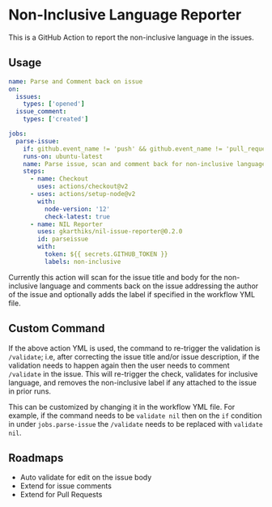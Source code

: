 # Non-Inclusive Language Reporter

This is a GitHub Action to report the non-inclusive language in the issues. 

## Usage

```yaml
name: Parse and Comment back on issue
on:
  issues:
    types: ['opened']
  issue_comment:
    types: ['created']

jobs:
  parse-issue:
    if: github.event_name != 'push' && github.event_name != 'pull_request' || contains(github.event.comment.body, '/validate')
    runs-on: ubuntu-latest
    name: Parse issue, scan and comment back for non-inclusive language
    steps:
      - name: Checkout
        uses: actions/checkout@v2
      - uses: actions/setup-node@v2
        with:
          node-version: '12'
          check-latest: true
      - name: NIL Reporter
        uses: gkarthiks/nil-issue-reporter@0.2.0
        id: parseissue
        with:
          token: ${{ secrets.GITHUB_TOKEN }}
          labels: non-inclusive
```

Currently this action will scan for the issue title and body for the non-inclusive language and comments back on the issue addressing the author of the issue and optionally adds the label if specified in the workflow YML file.


## Custom Command
If the above action YML is used, the command to re-trigger the validation is `/validate`; i.e, after correcting the issue title and/or issue description, if the validation needs to happen again then the user needs to comment `/validate` in the issue. This will re-trigger the check, validates for inclusive language, and removes the non-inclusive label if any attached to the issue in prior runs.

This can be customized by changing it in the workflow YML file. For example, if the command needs to be `validate nil` then on the `if` condition in under `jobs.parse-issue` the `/validate` needs to be replaced with `validate nil`.

## Roadmaps
* Auto validate for edit on the issue body
* Extend for issue comments
* Extend for Pull Requests